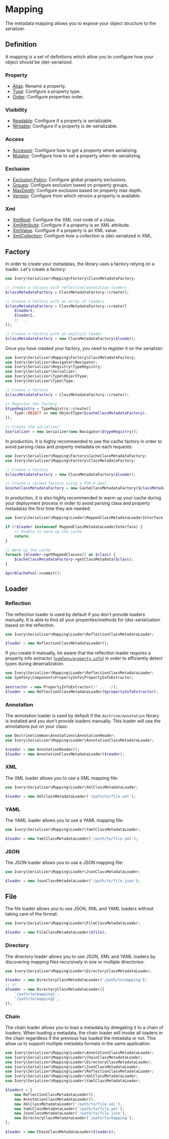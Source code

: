 # Mapping

The metadata mapping allows you to expose your object structure to the serializer.

## Definition

A mapping is a set of definitions which allow you to configure how your object should be (de)-serialized.

### Property

 - [Alias](/doc/definition/alias.md): Rename a property.
 - [Type](/doc/definition/type.md): Configure a property type.
 - [Order](/doc/definition/order.md): Configure properties order.

### Visibility

 - [Readable](/doc/definition/readable.md): Configure if a property is serializable.
 - [Writable](/doc/definition/writable.md): Configure if a property is de-serializable.
 
### Access
 
 - [Accessor](/doc/definition/accessor.md): Configure how to get a property when serializing.
 - [Mutator](/doc/definition/mutator.md): Configure how to set a property when de-serializing.
 
### Exclusion

 - [Exclusion Policy](/doc/definition/exclusion_policy.md): Configure global property exclusions.
 - [Groups](/doc/definition/groups.md): Configure exclusion based on property groups.
 - [MaxDepth](/doc/definition/max_depth.md): Configure exclusion based on property max depth.
 - [Version](/doc/definition/version.md): Configure from which version a property is available.
 
### Xml

 - [XmlRoot](/doc/definition/xml_root.md): Configure the XML root node of a class.
 - [XmlAttribute](/doc/definition/xml_attribute.md): Configure if a property is an XML attribute.
 - [XmlValue](/doc/definition/xml_value.md): Configure if a property is an XML value.
 - [XmlCollection](/doc/definition/xml_collection.md): Configure how a collection is (de)-serialized in XML.

## Factory

In order to create your metadatas, the library uses a factory relying on a loader. Let's create a factory:

``` php
use Ivory\Serializer\Mapping\Factory\ClassMetadataFactory;

// Create a factory with reflection/annotation loaders
$classMetadataFactory = ClassMetadataFactory::create();

// Create a factory with an array of loaders
$classMetadataFactory = ClassMetadataFactory::create([
    $loader1,
    $loader2,
    // ...
]);

// Create a factory with an explicit loader
$classMetadataFactory = new ClassMetadataFactory($loader);
```

Once you have created your factory, you need to register it on the serializer:

``` php
use Ivory\Serializer\Mapping\Factory\ClassMetadataFactory;
use Ivory\Serializer\Navigator\Navigator;
use Ivory\Serializer\Registry\TypeRegistry;
use Ivory\Serializer\Serializer;
use Ivory\Serializer\Type\ObjectType;
use Ivory\Serializer\Type\Type;

// Create a factory
$classMetadataFactory = ClassMetadataFactory::create();

// Register the factory
$typeRegistry = TypeRegistry::create([
    Type::OBJECT => new ObjectType($cacheClassMetadataFactory),
]);

// Create the serializer
$serializer = new Serializer(new Navigator($typeRegistry));
```

In production, it is highly recommended to use the cache factory in order to avoid parsing class and property metadata
on each requests:

``` php
use Ivory\Serializer\Mapping\Factory\CacheClassMetadataFactory;
use Ivory\Serializer\Mapping\Factory\ClassMetadataFactory;

// Create a factory
$classMetadataFactory = new ClassMetadataFactory($loader);

// Create a cached factory using a PSR-6 pool 
$cacheClassMetadataFactory = new CacheClassMetadataFactory($classMetadataFactory, $psr6CachePool);
```

In production, it is also highly recommended to warm up your cache during your deployment process in order to avoid
parsing class and property metadatas the first time they are needed:

``` php
use Ivory\Serializer\Mapping\Loader\MappedClassMetadataLoaderInterface;

if (!$loader instanceof MappedClassMetadataLoaderInterface) {
    // Unable to warm up the cache
    return;
}

// Warm up the cache
foreach ($loader->getMappedClasses() as $class) {
    $cacheClassMetadataFactory->getClassMetadata($class);
}

$psr6CachePool->commit();
```

## Loader

### Reflection

The reflection loader is used by default if you don't provide loaders manually. It is able to find all your
properties/methods for (de)-serialization based on the reflection.

``` php
use Ivory\Serializer\Mapping\Loader\ReflectionClassMetadataLoader;

$loader = new ReflectionClassMetadataLoader();
```

If you create it manually, be aware that the reflection loader requires a property info extractor 
([`symfony/property-info`](http://symfony.com/doc/current/components/property_info.html)) in order to efficiently 
detect types during deserialization.

``` php
use Ivory\Serializer\Mapping\Loader\ReflectionClassMetadataLoader;
use Symfony\Component\PropertyInfo\PropertyInfoExtractor;
            
$extractor = new PropertyInfoExtractor(/* ... */);
$loader = new ReflectionClassMetadataLoader($propertyInfoExtractor);
```

### Annotation

The annotation loader is used by default if the `doctrine/annotation` library is installed and you don't provide 
loaders manually. This loader will use the annotations put on your class:

``` php
use Doctrine\Common\Annotations\AnnotationReader;
use Ivory\Serializer\Mapping\Loader\AnnotationClassMetadataLoader;

$reader = new AnnotationReader();
$loader = new AnnotationClassMetadataLoader($reader);
```

### XML

The XML loader allows you to use a XML mapping file:

``` php
use Ivory\Serializer\Mapping\Loader\XmlClassMetadataLoader;

$loader = new XmlClassMetadataLoader('/path/to/file.xml');
```

### YAML

The YAML loader allows you to use a YAML mapping file:

``` php
use Ivory\Serializer\Mapping\Loader\YamlClassMetadataLoader;

$loader = new YamlClassMetadataLoader('/path/to/file.yml');
```

### JSON

The JSON loader allows you to use a JSON mapping file:

``` php
use Ivory\Serializer\Mapping\Loader\JsonClassMetadataLoader;

$loader = new JsonClassMetadataLoader('/path/to/file.json');
```

## File

The file loader allows you tu use JSON, XML and YAML loaders without taking care of the format:

``` php
use Ivory\Serializer\Mapping\Loader\FileClassMetadataLoader;

$loader = new FileClassMetadataLoader($file);
```

### Directory

The directory loader allows you to use JSON, XML and YAML loaders by discovering mapping files recursively in one or 
multiple directories:

``` php
use Ivory\Serializer\Mapping\Loader\DirectoryClassMetadataLoader;

$loader = new DirectoryClassMetadataLoader('/path/to/mapping');
// or
$loader = new DirectoryClassMetadataLoader([
    '/path/to/mapping1',
    '/path/to/mapping2',
]);
```

### Chain

The chain loader allows you to load a metadata by delegating it to a chain of loaders. When loading a metadata, the 
chain loader will invoke all loaders in the chain regardless if the previous has loaded the metadata or not. This allow 
us to support multiple metadata formats in the same application.

``` php
use Ivory\Serializer\Mapping\Loader\AnnotationClassMetadataLoader;
use Ivory\Serializer\Mapping\Loader\ChainClassMetadataLoader;
use Ivory\Serializer\Mapping\Loader\DirectoryClassMetadataLoader;
use Ivory\Serializer\Mapping\Loader\JsonClassMetadataLoader;
use Ivory\Serializer\Mapping\Loader\ReflectionClassMetadataLoader;
use Ivory\Serializer\Mapping\Loader\XmlClassMetadataLoader;
use Ivory\Serializer\Mapping\Loader\YamlClassMetadataLoader;

$loaders = [
    new ReflectionClassMetadataLoader(),
    new AnnotationClassMetadataLoader(),
    new XmlClassMetadataLoader('/path/to/file.xml'),
    new YamlClassMetadataLoader('/path/to/file.yml'),
    new JsonClassMetadataLoader('/path/to/file.json'),
    new DirectoryClassMetadataLoader('/path/to/mapping'),
];

$loader = new ChainClassMetadataLoader($loaders);
```

